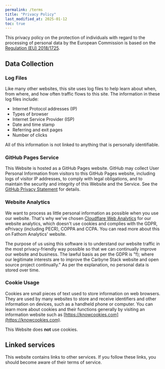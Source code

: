 ```yaml
---
permalink: /terms
title: "Privacy Policy"
last_modified_at: 2025-01-12
toc: true
---
```


This privacy policy on the protection of individuals with regard to the processing of personal data by the European Commission is based on the [Regulation (EU) 2018/1725](https://eur-lex.europa.eu/legal-content/EN/TXT/?uri=CELEX%3A32018R1725). 

## Data Collection

### Log Files

Like many other websites, this site uses log files to help learn about when, from where, and how often traffic flows to this site. The information in these log files include:

* Internet Protocol addresses (IP)
* Types of browser
* Internet Service Provider (ISP)
* Date and time stamp
* Referring and exit pages
* Number of clicks

All of this information is not linked to anything that is personally identifiable.

### GitHub Pages Service

This Website is hosted as a GitHub Pages website. GitHub may collect User Personal Information from visitors to this GitHub Pages website, including logs of visitor IP addresses, to comply with legal obligations, and to maintain the security and integrity of this Website and the Service. See the [GitHub Privacy Statement](https://help.github.com/en/github/site-policy/github-privacy-statement) for details.

### Website Analytics

We want to process as little personal information as possible when you use our website. That's why we've chosen [Cloudflare Web Analytics](https://www.cloudflare.com/web-analytics/) for our website analytics, which doesn't use cookies and complies with the GDPR, ePrivacy (including PECR), COPPA and CCPA. You can read more about this on Fathom Analytics' website.

The purpose of us using this software is to understand our website traffic in the most privacy-friendly way possible so that we can continually improve our website and business. The lawful basis as per the GDPR is "f); where our legitimate interests are to improve the Carbyne Stack website and open source project continually." As per the explanation, no personal data is stored over time.

### Cookie Usage

Cookies are small pieces of text used to store information on web browsers. They are used by many websites to store and receive identifiers and other information on devices, such as a handheld phone or computer. You can learn more about cookies and their functions generally by visiting an information website such as [https://knowcookies.com](https://knowcookies.com).

This Website does **not** use cookies.

## Linked services

This website contains links to other services. If you follow these links, you should become aware of their terms of service.